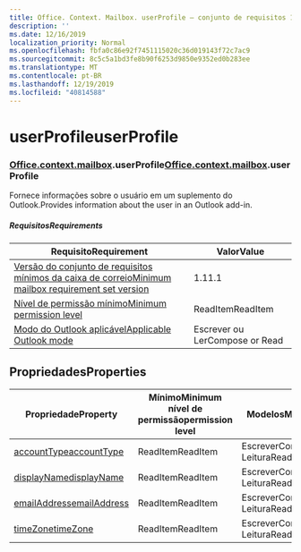 ```yaml
---
title: Office. Context. Mailbox. userProfile – conjunto de requisitos 1,7
description: ''
ms.date: 12/16/2019
localization_priority: Normal
ms.openlocfilehash: fbfa0c86e92f7451115020c36d019143f72c7ac9
ms.sourcegitcommit: 8c5c5a1bd3fe8b90f6253d9850e9352ed0b283ee
ms.translationtype: MT
ms.contentlocale: pt-BR
ms.lasthandoff: 12/19/2019
ms.locfileid: "40814588"
---
```

# <a name="userprofile"></a><span data-ttu-id="e882e-102">userProfile</span><span class="sxs-lookup"><span data-stu-id="e882e-102">userProfile</span></span>

### <a name="officeofficemdcontextofficecontextmdmailboxofficecontextmailboxmduserprofile"></a><span data-ttu-id="e882e-103">[Office](office.md)[.context](office.context.md)[.mailbox](office.context.mailbox.md).userProfile</span><span class="sxs-lookup"><span data-stu-id="e882e-103">[Office](office.md)[.context](office.context.md)[.mailbox](office.context.mailbox.md).userProfile</span></span>

<span data-ttu-id="e882e-104">Fornece informações sobre o usuário em um suplemento do Outlook.</span><span class="sxs-lookup"><span data-stu-id="e882e-104">Provides information about the user in an Outlook add-in.</span></span>

##### <a name="requirements"></a><span data-ttu-id="e882e-105">Requisitos</span><span class="sxs-lookup"><span data-stu-id="e882e-105">Requirements</span></span>

|<span data-ttu-id="e882e-106">Requisito</span><span class="sxs-lookup"><span data-stu-id="e882e-106">Requirement</span></span>| <span data-ttu-id="e882e-107">Valor</span><span class="sxs-lookup"><span data-stu-id="e882e-107">Value</span></span>|
|---|---|
|[<span data-ttu-id="e882e-108">Versão do conjunto de requisitos mínimos da caixa de correio</span><span class="sxs-lookup"><span data-stu-id="e882e-108">Minimum mailbox requirement set version</span></span>](../../requirement-sets/outlook-api-requirement-sets.md)| <span data-ttu-id="e882e-109">1.1</span><span class="sxs-lookup"><span data-stu-id="e882e-109">1.1</span></span>|
|[<span data-ttu-id="e882e-110">Nível de permissão mínimo</span><span class="sxs-lookup"><span data-stu-id="e882e-110">Minimum permission level</span></span>](/outlook/add-ins/understanding-outlook-add-in-permissions)| <span data-ttu-id="e882e-111">ReadItem</span><span class="sxs-lookup"><span data-stu-id="e882e-111">ReadItem</span></span>|
|[<span data-ttu-id="e882e-112">Modo do Outlook aplicável</span><span class="sxs-lookup"><span data-stu-id="e882e-112">Applicable Outlook mode</span></span>](/outlook/add-ins/#extension-points)| <span data-ttu-id="e882e-113">Escrever ou Ler</span><span class="sxs-lookup"><span data-stu-id="e882e-113">Compose or Read</span></span>|

## <a name="properties"></a><span data-ttu-id="e882e-114">Propriedades</span><span class="sxs-lookup"><span data-stu-id="e882e-114">Properties</span></span>

| <span data-ttu-id="e882e-115">Propriedade</span><span class="sxs-lookup"><span data-stu-id="e882e-115">Property</span></span> | <span data-ttu-id="e882e-116">Mínimo</span><span class="sxs-lookup"><span data-stu-id="e882e-116">Minimum</span></span><br><span data-ttu-id="e882e-117">nível de permissão</span><span class="sxs-lookup"><span data-stu-id="e882e-117">permission level</span></span> | <span data-ttu-id="e882e-118">Modelos</span><span class="sxs-lookup"><span data-stu-id="e882e-118">Modes</span></span> | <span data-ttu-id="e882e-119">Tipo de retorno</span><span class="sxs-lookup"><span data-stu-id="e882e-119">Return type</span></span> | <span data-ttu-id="e882e-120">Mínimo</span><span class="sxs-lookup"><span data-stu-id="e882e-120">Minimum</span></span><br><span data-ttu-id="e882e-121">conjunto de requisitos</span><span class="sxs-lookup"><span data-stu-id="e882e-121">requirement set</span></span> |
|---|---|---|---|:---:|
| [<span data-ttu-id="e882e-122">accountType</span><span class="sxs-lookup"><span data-stu-id="e882e-122">accountType</span></span>](/javascript/api/outlook/office.userprofile?view=outlook-js-1.7#accounttype) | <span data-ttu-id="e882e-123">ReadItem</span><span class="sxs-lookup"><span data-stu-id="e882e-123">ReadItem</span></span> | <span data-ttu-id="e882e-124">Escrever</span><span class="sxs-lookup"><span data-stu-id="e882e-124">Compose</span></span><br><span data-ttu-id="e882e-125">Leitura</span><span class="sxs-lookup"><span data-stu-id="e882e-125">Read</span></span> | <span data-ttu-id="e882e-126">String</span><span class="sxs-lookup"><span data-stu-id="e882e-126">String</span></span> | [<span data-ttu-id="e882e-127">1,6</span><span class="sxs-lookup"><span data-stu-id="e882e-127">1.6</span></span>](../requirement-set-1.6/outlook-requirement-set-1.6.md) |
| [<span data-ttu-id="e882e-128">displayName</span><span class="sxs-lookup"><span data-stu-id="e882e-128">displayName</span></span>](/javascript/api/outlook/office.userprofile?view=outlook-js-1.7#displayname) | <span data-ttu-id="e882e-129">ReadItem</span><span class="sxs-lookup"><span data-stu-id="e882e-129">ReadItem</span></span> | <span data-ttu-id="e882e-130">Escrever</span><span class="sxs-lookup"><span data-stu-id="e882e-130">Compose</span></span><br><span data-ttu-id="e882e-131">Leitura</span><span class="sxs-lookup"><span data-stu-id="e882e-131">Read</span></span> | <span data-ttu-id="e882e-132">String</span><span class="sxs-lookup"><span data-stu-id="e882e-132">String</span></span> | [<span data-ttu-id="e882e-133">1.1</span><span class="sxs-lookup"><span data-stu-id="e882e-133">1.1</span></span>](../requirement-set-1.1/outlook-requirement-set-1.1.md) |
| [<span data-ttu-id="e882e-134">emailAddress</span><span class="sxs-lookup"><span data-stu-id="e882e-134">emailAddress</span></span>](/javascript/api/outlook/office.userprofile?view=outlook-js-1.7#emailaddress) | <span data-ttu-id="e882e-135">ReadItem</span><span class="sxs-lookup"><span data-stu-id="e882e-135">ReadItem</span></span> | <span data-ttu-id="e882e-136">Escrever</span><span class="sxs-lookup"><span data-stu-id="e882e-136">Compose</span></span><br><span data-ttu-id="e882e-137">Leitura</span><span class="sxs-lookup"><span data-stu-id="e882e-137">Read</span></span> | <span data-ttu-id="e882e-138">String</span><span class="sxs-lookup"><span data-stu-id="e882e-138">String</span></span> | [<span data-ttu-id="e882e-139">1.1</span><span class="sxs-lookup"><span data-stu-id="e882e-139">1.1</span></span>](../requirement-set-1.1/outlook-requirement-set-1.1.md) |
| [<span data-ttu-id="e882e-140">timeZone</span><span class="sxs-lookup"><span data-stu-id="e882e-140">timeZone</span></span>](/javascript/api/outlook/office.userprofile?view=outlook-js-1.7#timezone) | <span data-ttu-id="e882e-141">ReadItem</span><span class="sxs-lookup"><span data-stu-id="e882e-141">ReadItem</span></span> | <span data-ttu-id="e882e-142">Escrever</span><span class="sxs-lookup"><span data-stu-id="e882e-142">Compose</span></span><br><span data-ttu-id="e882e-143">Leitura</span><span class="sxs-lookup"><span data-stu-id="e882e-143">Read</span></span> | <span data-ttu-id="e882e-144">String</span><span class="sxs-lookup"><span data-stu-id="e882e-144">String</span></span> | [<span data-ttu-id="e882e-145">1.1</span><span class="sxs-lookup"><span data-stu-id="e882e-145">1.1</span></span>](../requirement-set-1.1/outlook-requirement-set-1.1.md) |

